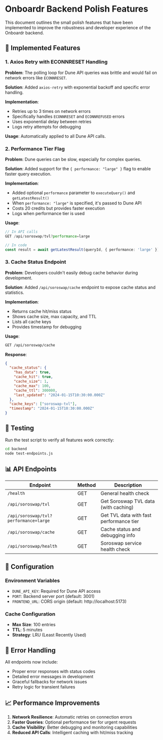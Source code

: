 # Onboardr Backend Polish Features

This document outlines the small polish features that have been implemented to improve the robustness and developer experience of the Onboardr backend.

## 🚀 Implemented Features

### 1. Axios Retry with ECONNRESET Handling

**Problem**: The polling loop for Dune API queries was brittle and would fail on network errors like `ECONNRESET`.

**Solution**: Added `axios-retry` with exponential backoff and specific error handling.

**Implementation**:
- Retries up to 3 times on network errors
- Specifically handles `ECONNRESET` and `ECONNREFUSED` errors
- Uses exponential delay between retries
- Logs retry attempts for debugging

**Usage**: Automatically applied to all Dune API calls.

### 2. Performance Tier Flag

**Problem**: Dune queries can be slow, especially for complex queries.

**Solution**: Added support for the `{ performance: "large" }` flag to enable faster query execution.

**Implementation**:
- Added optional `performance` parameter to `executeQuery()` and `getLatestResult()`
- When `performance: "large"` is specified, it's passed to Dune API
- Costs 20 credits but provides faster execution
- Logs when performance tier is used

**Usage**:
```typescript
// In API calls
GET /api/soroswap/tvl?performance=large

// In code
const result = await getLatestResult(queryId, { performance: 'large' });
```

### 3. Cache Status Endpoint

**Problem**: Developers couldn't easily debug cache behavior during development.

**Solution**: Added `/api/soroswap/cache` endpoint to expose cache status and statistics.

**Implementation**:
- Returns cache hit/miss status
- Shows cache size, max capacity, and TTL
- Lists all cache keys
- Provides timestamp for debugging

**Usage**:
```bash
GET /api/soroswap/cache
```

**Response**:
```json
{
  "cache_status": {
    "has_data": true,
    "cache_hit": true,
    "cache_size": 1,
    "cache_max": 100,
    "cache_ttl": 300000,
    "last_updated": "2024-01-15T10:30:00.000Z"
  },
  "cache_keys": ["soroswap-tvl"],
  "timestamp": "2024-01-15T10:30:00.000Z"
}
```

## 🧪 Testing

Run the test script to verify all features work correctly:

```bash
cd backend
node test-endpoints.js
```

## 📊 API Endpoints

| Endpoint | Method | Description |
|----------|--------|-------------|
| `/health` | GET | General health check |
| `/api/soroswap/tvl` | GET | Get Soroswap TVL data (with caching) |
| `/api/soroswap/tvl?performance=large` | GET | Get TVL data with fast performance tier |
| `/api/soroswap/cache` | GET | Cache status and debugging info |
| `/api/soroswap/health` | GET | Soroswap service health check |

## 🔧 Configuration

### Environment Variables

- `DUNE_API_KEY`: Required for Dune API access
- `PORT`: Backend server port (default: 3001)
- `FRONTEND_URL`: CORS origin (default: http://localhost:5173)

### Cache Configuration

- **Max Size**: 100 entries
- **TTL**: 5 minutes
- **Strategy**: LRU (Least Recently Used)

## 🚨 Error Handling

All endpoints now include:
- Proper error responses with status codes
- Detailed error messages in development
- Graceful fallbacks for network issues
- Retry logic for transient failures

## 📈 Performance Improvements

1. **Network Resilience**: Automatic retries on connection errors
2. **Faster Queries**: Optional performance tier for urgent requests
3. **Cache Visibility**: Better debugging and monitoring capabilities
4. **Reduced API Calls**: Intelligent caching with hit/miss tracking 